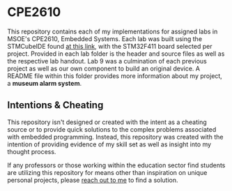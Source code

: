 # CPE2610

This repository contains each of my implementations for assigned labs in MSOE's CPE2610, Embedded Systems.
Each lab was built using the STMCubeIDE found [at this link](https://www.st.com/en/development-tools/stm32cubeide.html), with the STM32F411 board selected per project.
Provided in each lab folder is the header and source files as well as the respective lab handout. Lab 9 was a culmination of each previous project as well as our own component to build an original device. A README file within this folder provides more information about my project, a **museum alarm system**.

## Intentions & Cheating

This repository isn't designed or created with the intent as a cheating source or to provide quick solutions to the complex problems associated with embedded programming. Instead, this repository was created with the intention of providing evidence of my skill set as well as insight into my thought process.

If any professors or those working within the education sector find students are utilizing this repository for means other than inspiration on unique personal projects, please [reach out to me](mailto:james.prendiville05@gmail.com) to find a solution.
